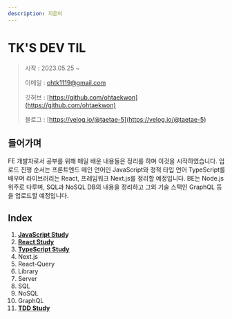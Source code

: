 ```yaml
---
description: 지은이
---
```


# TK'S DEV TIL

> 시작 : 2023.05.25 \~
>
> 이메일 : ohtk1119@gmail.com
>
> 깃허브 : [https://github.com/ohtaekwon](https://github.com/ohtaekwon)
>
> 블로그 : [https://velog.io/@taetae-5](https://velog.io/@taetae-5)

## 들어가며

FE 개발자로서 공부를 위해 매일 배운 내용들은 정리를 하며 이것을 시작하였습니다. 업로드 진행 순서는 프론트엔드 메인 언어인 JavaScript와  정적 타입 언어 TypeScript를 배우며 라이브러리는 React, 프레임워크 Next.js를 정리할 예정입니다. BE는 Node.js 위주로 다루며, SQL과 NoSQL DB의 내용을 정리하고 그외 기술 스택인 GraphQL 등을 업로드할 예정입니다.

## Index

1. [**JavaScript Stud**](https://github.com/ohtaekwon/Frontend-101/tree/main/JavaScript)**y**
2. [**React Study**](https://github.com/ohtaekwon/Frontend-101/tree/main/React)
3. [**TypeScript Study**](https://github.com/ohtaekwon/Frontend-101/tree/main/TypeScript)
4. Next.js
5. React-Query
6. Library
7. Server
8. SQL
9. NoSQL
10. GraphQL
11. [**TDD Study**](https://github.com/ohtaekwon/tdd-example)
